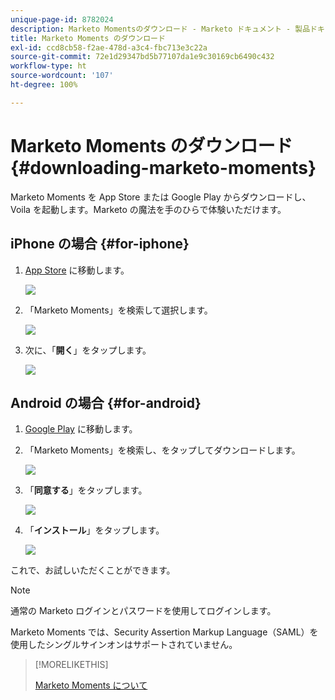 ```yaml
---
unique-page-id: 8782024
description: Marketo Momentsのダウンロード - Marketo ドキュメント - 製品ドキュメント
title: Marketo Moments のダウンロード
exl-id: ccd8cb58-f2ae-478d-a3c4-fbc713e3c22a
source-git-commit: 72e1d29347bd5b77107da1e9c30169cb6490c432
workflow-type: ht
source-wordcount: '107'
ht-degree: 100%

---
```


# Marketo Moments のダウンロード {#downloading-marketo-moments}

Marketo Moments を App Store または Google Play からダウンロードし、Voila を起動します。Marketo の魔法を手のひらで体験いただけます。

## iPhone の場合 {#for-iphone}

1. [App Store](https://itunes.apple.com/us/genre/ios/id36?mt=8) に移動します。

   ![](assets/image2015-7-15-14-3a52-3a13.png)

1. 「Marketo Moments」を検索して選択します。

   ![](assets/image2015-7-7-17-3a19-3a7.png)

1. 次に、「**開く**」をタップします。

   ![](assets/image2015-7-7-17-3a20-3a51.png)

## Android の場合 {#for-android}

1. [Google Play](https：//play.google.com/store?hl=en) に移動します。

1. 「Marketo Moments」を検索し、をタップしてダウンロードします。

   ![](assets/image2015-7-14-9-3a6-3a34.png)

1. 「**同意する**」をタップします。

   ![](assets/image2015-7-7-16-3a41-3a47.png)

1. 「**インストール**」をタップします。

   ![](assets/image2015-7-7-16-3a43-3a21.png)

これで、お試しいただくことができます。

>[!NOTE]
>
>通常の Marketo ログインとパスワードを使用してログインします。
>
>Marketo Moments では、Security Assertion Markup Language（SAML）を使用したシングルサインオンはサポートされていません。

>[!MORELIKETHIS]
>
>[Marketo Moments について](/help/marketo/product-docs/core-marketo-concepts/mobile-apps/marketo-moments/understanding-moments/understanding-marketo-moments.md)
